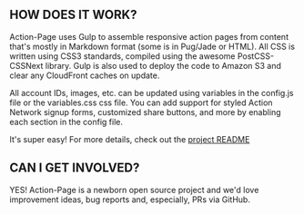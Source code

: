 ## HOW DOES IT WORK?

Action-Page uses Gulp to assemble responsive action pages from content that's
mostly in Markdown format (some is in Pug/Jade or HTML). All CSS is written
using CSS3 standards, compiled using the awesome PostCSS-CSSNext library. Gulp
is also used to deploy the code to Amazon S3 and clear any CloudFront caches on
update.

All account IDs, images, etc. can be updated using variables in the config.js
file or the variables.css css file. You can add support for styled Action Network
signup forms, customized share buttons, and more by enabling each section in the
config file.

It's super easy! For more details, check out the
[project README](https://github.com/colab-coop/action-page/blob/master/README.md)

## CAN I GET INVOLVED?

YES! Action-Page is a newborn open source project and we'd love improvement
ideas, bug reports and, especially, PRs via GitHub.
